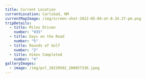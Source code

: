 ```yaml
---
title: Current Location
currentLocation: Carlsbad, NM
currentMapImage: /img/screen-shot-2022-05-04-at-8.34.27-pm.png
tripDetails:
  - title: Miles Driven
    number: "935"
  - title: Days on the Road
    number: "5"
  - title: Rounds of Golf
    number: "2"
  - title: Hikes Completed
    number: "4"
galleryImages:
  - image: /img/pxl_20220502_200057336.jpeg
---
```


